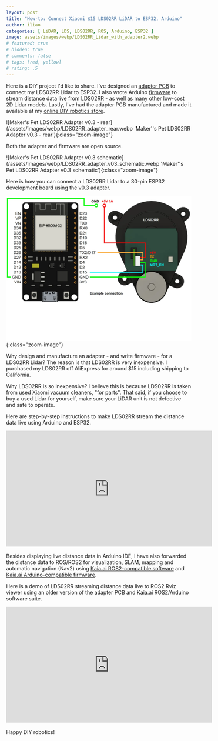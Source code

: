 ```yaml
---
layout: post
title: "How-to: Connect Xiaomi $15 LDS02RR LiDAR to ESP32, Arduino"
author: iliao
categories: [ LiDAR, LDS, LDS02RR, ROS, Arduino, ESP32 ]
image: assets/images/webp/LDS02RR_Lidar_with_adapter2.webp
# featured: true
# hidden: true
# comments: false
# tags: [red, yellow]
# rating: .5
---
```


Here is a DIY project I'd like to share. I've designed an [adapter PCB](https://makerspet.com/store#!/Adapter-v0-3-for-LDS02RR-LiDAR/p/715312353) to connect my LDS02RR Lidar to ESP32. I also wrote Arduino [firmware](https://github.com/kaiaai/LDS) to stream distance data live from LDS02RR - as well as many other low-cost 2D Lidar models. Lastly, I've had the adapter PCB manufactured and made it available at my [online DIY robotics store](https://makerspet.com/store).

![Maker's Pet LDS02RR Adapter v0.3 - rear](/assets/images/webp/LDS02RR_adapter_rear.webp 'Maker''s Pet LDS02RR Adapter v0.3 - rear'){:class="zoom-image"}

Both the adapter and firmware are open source.

![Maker's Pet LDS02RR Adapter v0.3 schematic](/assets/images/webp/LDS02RR_adapter_v03_schematic.webp 'Maker''s Pet LDS02RR Adapter v0.3 schematic'){:class="zoom-image"}

Here is how you can connect a LDS02RR Lidar to a 30-pin ESP32 development board using the v0.3 adapter.

![Schematic of LDS02RR Lidar connections to a 30-pin ESP32 development board using the v0.3 adapter](/assets/images/webp/LDS02RR_to_ESP32_example_connection.webp 'Schematic of LDS02RR Lidar connections to a 30-pin ESP32 development board using the v0.3 adapter'){:class="zoom-image"}

Why design and manufacture an adapter - and write firmware - for a LDS02RR Lidar? The reason is that LDS02RR is very inexpensive. I purchased my LDS02RR off AliExpress for around $15 including shipping to California.

Why LDS02RR is so inexpensive? I believe this is because LDS02RR is taken from used Xiaomi vacuum cleaners, "for parts". That said, if you choose to buy a used Lidar for yourself, make sure your LiDAR unit is not defective and safe to operate.

Here are step-by-step instructions to make LDS02RR stream the distance data live using Arduino and ESP32.

<div class="text-center">
<iframe width="560" height="315" src="https://www.youtube.com/embed/hQKBI_xcKxQ" title="YouTube video player" frameborder="0" allow="accelerometer; autoplay; clipboard-write; encrypted-media; gyroscope; picture-in-picture; web-share" allowfullscreen></iframe>
</div>

Besides displaying live distance data in Arduino IDE, I have also forwarded the distance data to ROS/ROS2 for visualization, SLAM, mapping and automatic navigation (Nav2) using [Kaia.ai ROS2-compatible software](https://github.com/kaiaai/install) and [Kaia.ai Arduino-compatible firmware](https://github.com/kaiaai/firmware).

Here is a demo of LDS02RR streaming distance data live to ROS2 Rviz viewer using an older version of the adapter PCB and Kaia.ai ROS2/Arduino software suite.

<div class="text-center">
<iframe width="560" height="315" src="https://www.youtube.com/embed/STbCVhdgLSw" title="YouTube video player" frameborder="0" allow="accelerometer; autoplay; clipboard-write; encrypted-media; gyroscope; picture-in-picture; web-share" allowfullscreen></iframe>
</div>

Happy DIY robotics!